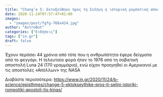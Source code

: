 ```yaml
---
title: "Chang’e 5: Εκτοξεύθηκε προς τη Σελήνη η ιστορική ρομποτική αποστολή της Κίνας"
date: 2020-11-24T07:57:47+01:00
images:
  - "images/post/fgfg-768x424.jpg"
author: "AstroBot"
categories: ["Ειδήσεις"]
tags: ["in.gr"]
draft: false
---
```


Έχουν περάσει 44 χρόνια από τότε που η ανθρωπότητα έφερε δείγματα από το φεγγάρι. Η τελευταία φορά ήταν το 1976 από τη σοβιετική αποστολή Luna 24 (170 γραμμάρια), ενώ είχαν προηγηθεί οι Αμερικανοί με τις αποστολές «Απόλλων» της NASA

Διαβάστε περισσότερα: https://www.in.gr/2020/11/24/b-science/episthmes/change-5-ektokseythike-pros-ti-selini-istoriki-rompotiki-apostoli-tis-kinas/
